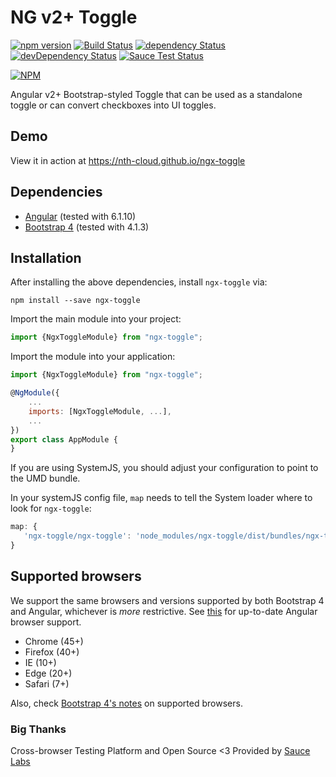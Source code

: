 # NG v2+ Toggle

[![npm version](https://badge.fury.io/js/ngx-toggle.svg)](https://badge.fury.io/js/ngx-toggle)
[![Build Status](https://travis-ci.org/ngx-toggle/ngx-toggle.svg?branch=master)](https://travis-ci.org/ngx-toggle/ngx-toggle)
[![dependency Status](https://david-dm.org/ngx-toggle/ngx-toggle.svg?branch=master)](https://david-dm.org/ngx-toggle/ngx-toggle)
[![devDependency Status](https://david-dm.org/ngx-toggle/ngx-toggle/dev-status.svg?branch=master)](https://david-dm.org/ngx-toggle/ngx-toggle#info=devDependencies)
[![Sauce Test Status](https://saucelabs.com/browser-matrix/trickeyone.svg)](https://saucelabs.com/u/trickeyone)

[![NPM](https://nodei.co/npm/ngx-toggle.png?compact=true)](https://www.npmjs.com/package/ngx-toggle)

Angular v2+ Bootstrap-styled Toggle that can be used as a standalone toggle or can convert checkboxes into UI toggles.

## Demo

View it in action at https://nth-cloud.github.io/ngx-toggle

## Dependencies
* [Angular](https://angular.io) (tested with 6.1.10)
* [Bootstrap 4](https://www.getbootstrap.com) (tested with 4.1.3)

## Installation
After installing the above dependencies, install `ngx-toggle` via:
```shell
npm install --save ngx-toggle
```

Import the main module into your project:
```js
import {NgxToggleModule} from "ngx-toggle";
```

Import the module into your application:
```js
import {NgxToggleModule} from "ngx-toggle";

@NgModule({
    ...
    imports: [NgxToggleModule, ...],
    ...
})
export class AppModule {
}
```

If you are using SystemJS, you should adjust your configuration to point to the UMD bundle.

In your systemJS config file, `map` needs to tell the System loader where to look for `ngx-toggle`:
```js
map: {
   'ngx-toggle/ngx-toggle': 'node_modules/ngx-toggle/dist/bundles/ngx-toggle.js' 
}
```

## Supported browsers
We support the same browsers and versions supported by both Bootstrap 4 and Angular, whichever is _more_ restrictive.
See [this](https://github.com/angular/angular/blob/master/README.md) for up-to-date Angular browser support.

* Chrome (45+)
* Firefox (40+)
* IE (10+)
* Edge (20+)
* Safari (7+)

Also, check [Bootstrap 4's notes](https://getbootstrap.com/docs/4.0/getting-started/browsers-devices/#supported-browsers) on supported browsers.

### Big Thanks

Cross-browser Testing Platform and Open Source <3 Provided by [Sauce Labs](https://saucelabs.com)
